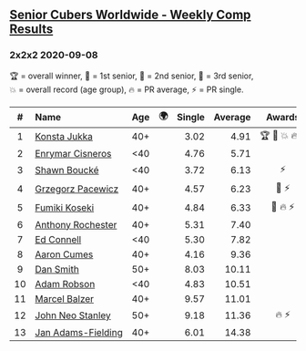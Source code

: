 <style>table {white-space: nowrap;}</style>
<link rel="stylesheet" type="text/css" href="/scw-comp/css/flags.css" />

## [Senior Cubers Worldwide - Weekly Comp Results](/scw-comp/results/)
### 2x2x2 2020-09-08

<span style="white-space: nowrap;">🏆 = overall winner</span>, <span style="white-space: nowrap;">🥇 = 1st senior</span>, <span style="white-space: nowrap;">🥈 = 2nd senior</span>, <span style="white-space: nowrap;">🥉 = 3rd senior</span>, <span style="white-space: nowrap;">💥 = overall record (age group)</span>, <span style="white-space: nowrap;">🔥 = PR average</span>, <span style="white-space: nowrap;">⚡ = PR single</span>.

| # | Name | Age | 🌍 | Single | Average | Awards | Solve 1 | Solve 2 | Solve 3 | Solve 4 | Solve 5 | Video |
| :--: | :-- | :--: | :--: | --: | --: | :--: | --: | --: | --: | --: | --: | :-- |
| 1 | [Konsta Jukka](../../persons/konsta_jukka/222.md) | 40+ | <i class="flag flag-FI" /> | 3.02 | 4.91 | 🏆 🥇 💥 🔥 ⚡ | 4.58 | 3.02 | 5.82 | 4.80 | 5.34 | [Desktop](https://www.facebook.com/events/660661614881054/permalink/663650014582214) / [Mobile](https://m.facebook.com/events/660661614881054?view=permalink&id=663650014582214) |
| 2 | [Enrymar Cisneros](../../persons/enrymar_cisneros/222.md) | <40 | <i class="flag flag-VE" /> | 4.76 | 5.71 |  | 5.34 | 5.24 | 6.54 | 6.87 | 4.76 | [Desktop](https://www.facebook.com/events/660661614881054/permalink/666268574320358) / [Mobile](https://m.facebook.com/events/660661614881054?view=permalink&id=666268574320358) |
| 3 | [Shawn Boucké](../../persons/shawn_boucke/222.md) | <40 | <i class="flag flag-US" /> | 3.72 | 6.13 | ⚡ | 7.80 | 3.72 | 14.40 | 5.85 | 4.75 | [Desktop](https://www.facebook.com/events/652945192290048/permalink/660959961488571) / [Mobile](https://m.facebook.com/events/652945192290048?view=permalink&id=660959961488571) |
| 4 | [Grzegorz Pacewicz](../../persons/grzegorz_pacewicz/222.md) | 40+ | <i class="flag flag-PL" /> | 4.57 | 6.23 | 🥈 ⚡ | 5.48 | 4.57 | 6.44 | 8.87 | 6.77 | [Desktop](https://www.facebook.com/events/660661614881054/permalink/662197464727469) / [Mobile](https://m.facebook.com/events/660661614881054?view=permalink&id=662197464727469) |
| 5 | [Fumiki Koseki](../../persons/fumiki_koseki/222.md) | 40+ | <i class="flag flag-JP" /> | 4.84 | 6.33 | 🥉 🔥 ⚡ | 8.20 | 5.90 | 5.75 | 7.35 | 4.84 | [Desktop](https://www.facebook.com/events/660661614881054/permalink/665963447684204) / [Mobile](https://m.facebook.com/events/660661614881054?view=permalink&id=665963447684204) |
| 6 | [Anthony Rochester](../../persons/anthony_rochester/222.md) | 40+ | <i class="flag flag-AU" /> | 5.31 | 7.40 |  | 9.23 | 6.77 | 5.31 | 6.72 | 8.70 | [Desktop](https://www.facebook.com/events/660661614881054/permalink/661548131459069) / [Mobile](https://m.facebook.com/events/660661614881054?view=permalink&id=661548131459069) |
| 7 | [Ed Connell](../../persons/ed_connell/222.md) | <40 | <i class="flag flag-IE" /> | 5.30 | 7.82 |  | 5.30 | 11.62 | 6.46 | 12.23 | 5.37 | [Desktop](https://www.facebook.com/events/660661614881054/permalink/664234054523810) / [Mobile](https://m.facebook.com/events/660661614881054?view=permalink&id=664234054523810) |
| 8 | [Aaron Cumes](../../persons/aaron_cumes/222.md) | 40+ | <i class="flag flag-GB" /> | 4.16 | 9.36 |  | 9.42 | 4.16 | 9.08 | 9.59 | 14.04 | [Desktop](https://www.facebook.com/events/660661614881054/permalink/661127051501177) / [Mobile](https://m.facebook.com/events/660661614881054?view=permalink&id=661127051501177) |
| 9 | [Dan Smith](../../persons/dan_smith/222.md) | 50+ | <i class="flag flag-US" /> | 8.03 | 10.11 |  | 10.87 | 8.90 | 10.57 | 8.03 | 14.61 | [Desktop](https://www.facebook.com/events/660661614881054/permalink/666329640980918) / [Mobile](https://m.facebook.com/events/660661614881054?view=permalink&id=666329640980918) |
| 10 | [Adam Robson](../../persons/adam_robson/222.md) | <40 | <i class="flag flag-GB" /> | 4.83 | 10.51 |  | 12.63 | 4.83 | 11.12 | 15.21 | 7.79 | [Desktop](https://www.facebook.com/100005428097972/videos/1464506723740250) / [Mobile](https://m.facebook.com/100005428097972/videos/1464506723740250) |
| 11 | [Marcel Balzer](../../persons/marcel_balzer/222.md) | 40+ | <i class="flag flag-DE" /> | 9.57 | 11.01 |  | 9.57 | 9.60 | DNF | 13.03 | 10.39 | [Desktop](https://www.facebook.com/marcel.balzer.9216/videos/10160398639207516) / [Mobile](https://m.facebook.com/marcel.balzer.9216/videos/10160398639207516) |
| 12 | [John Neo Stanley](../../persons/john_neo_stanley/222.md) | 50+ | <i class="flag flag-GB" /> | 9.18 | 11.36 | 🔥 ⚡ | 9.18 | 11.34 | 11.37 | 18.57 | 11.36 | [Desktop](https://www.facebook.com/events/660661614881054/permalink/663322191281663) / [Mobile](https://m.facebook.com/events/660661614881054?view=permalink&id=663322191281663) |
| 13 | [Jan Adams-Fielding](../../persons/jan_adams_fielding/222.md) | 40+ | <i class="flag flag-GB" /> | 6.01 | 14.38 |  | 13.53 | 6.01 | 22.78 | 17.13 | 12.48 | [Desktop](https://www.facebook.com/events/660661614881054/permalink/665459667734582) / [Mobile](https://m.facebook.com/events/660661614881054?view=permalink&id=665459667734582) |

<!-- Global site tag (gtag.js) - Google Analytics -->
<script async src="https://www.googletagmanager.com/gtag/js?id=UA-86348435-3"></script>
<script>window.dataLayer = window.dataLayer || []; function gtag() {dataLayer.push(arguments);} gtag('js', new Date()); gtag('config', 'UA-86348435-3');</script>
